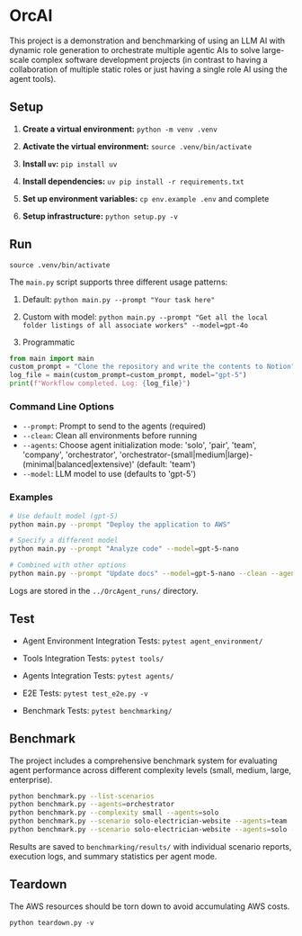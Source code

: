 # OrcAI

This project is a demonstration and benchmarking of using an LLM AI with dynamic role generation to orchestrate multiple agentic AIs to solve large-scale complex software development projects (in contrast to having a collaboration of multiple static roles or just having a single role AI using the agent tools).


## Setup

1.  **Create a virtual environment:** `python -m venv .venv`

2.  **Activate the virtual environment:** `source .venv/bin/activate`

3.  **Install `uv`:** `pip install uv`

4.  **Install dependencies:** `uv pip install -r requirements.txt`

5.  **Set up environment variables:** `cp env.example .env` and complete

6.  **Setup infrastructure:** `python setup.py -v`


## Run

`source .venv/bin/activate`

The `main.py` script supports three different usage patterns:

1. Default: `python main.py --prompt "Your task here"`

2. Custom with model: `python main.py --prompt "Get all the local folder listings of all associate workers" --model=gpt-4o`

3. Programmatic
```python
from main import main
custom_prompt = "Clone the repository and write the contents to Notion"
log_file = main(custom_prompt=custom_prompt, model="gpt-5")
print(f"Workflow completed. Log: {log_file}")
```

### Command Line Options

- `--prompt`: Prompt to send to the agents (required)
- `--clean`: Clean all environments before running
- `--agents`: Choose agent initialization mode: 'solo', 'pair', 'team', 'company', 'orchestrator', 'orchestrator-(small|medium|large)-(minimal|balanced|extensive)' (default: 'team')
- `--model`: LLM model to use (defaults to 'gpt-5')

### Examples

```bash
# Use default model (gpt-5)
python main.py --prompt "Deploy the application to AWS"

# Specify a different model
python main.py --prompt "Analyze code" --model=gpt-5-nano

# Combined with other options
python main.py --prompt "Update docs" --model=gpt-5-nano --clean --agents=solo
```

Logs are stored in the `../OrcAgent_runs/` directory.


## Test

- Agent Environment Integration Tests: `pytest agent_environment/`

- Tools Integration Tests: `pytest tools/`

- Agents Integration Tests: `pytest agents/`

- E2E Tests: `pytest test_e2e.py -v`

- Benchmark Tests: `pytest benchmarking/`

## Benchmark

The project includes a comprehensive benchmark system for evaluating agent performance across different complexity levels (small, medium, large, enterprise).

```bash
python benchmark.py --list-scenarios
python benchmark.py --agents=orchestrator
python benchmark.py --complexity small --agents=solo
python benchmark.py --scenario solo-electrician-website --agents=team
python benchmark.py --scenario solo-electrician-website --agents=solo --model=o3-mini
```

Results are saved to `benchmarking/results/` with individual scenario reports, execution logs, and summary statistics per agent mode.


## Teardown

The AWS resources should be torn down to avoid accumulating AWS costs.

`python teardown.py -v`

